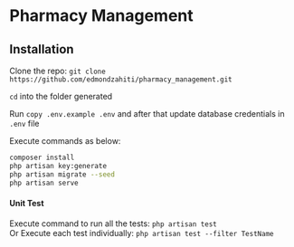 # Pharmacy Management

## Installation

Clone the repo: ``` git clone https://github.com/edmondzahiti/pharmacy_management.git ```

```cd``` into the folder generated

Run ```copy .env.example .env``` and after that update database credentials in ```.env``` file

Execute commands as below:

```sh 
composer install
php artisan key:generate
php artisan migrate --seed
php artisan serve
```

#### Unit Test
Execute command to run all the tests: ``` php artisan test ```  
Or Execute each test individually: ``` php artisan test --filter TestName ```  
